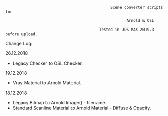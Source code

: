                           
                          
                                                  Scene converter scripts for
                                                           
                                                         Arnold & OSL

                                             Tested in 3DS MAX 2019.3 before upload.

Change Log:

26.12.2018

- Legacy Checker to OSL Checker.

19.12.2018

- Vray Material to Arnold Material.

18.12.2018

- Legacy Bitmap to Arnold Image() - filename.
- Standard Scanline Material to Arnold Material - Diffuse & Opacity.

